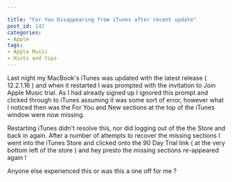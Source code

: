```yaml
---

title: "For You Disappearing from iTunes after recent update"
post_id: 142
categories: 
- Apple
tags:
- Apple Music
- Hints and tips
---
```


Last night my MacBook's iTunes was updated with the latest release ( 12.2.1.16 ) and when it restarted I was prompted with the invitation to Join Apple Music trial. As I had already signed up I ignored this prompt and clicked through to iTunes assuming it was some sort of error, however what I noticed then was the For You and New sections at the top of the iTunes window were now missing.

Restarting iTunes didn't resolve this, nor did logging out of the the Store and back in again. After a number of attempts to recover the missing sections I went into the iTunes Store and clicked onto the 90 Day Trial link ( at the very bottom left of the store ) and hey presto the missing sections re-appeared again !

Anyone else experienced this or was this a one off for me ?

 